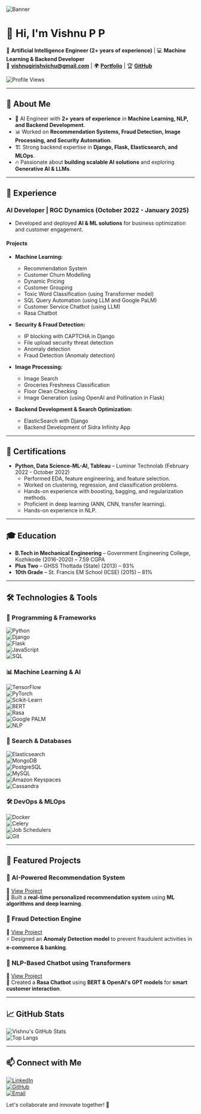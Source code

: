 ![Banner](https://www.bing.com/ck/a?!&&p=17d8f83d3a84162bc61213a2c14b9285b414672a27f5bc2701a84ee89c67bd0aJmltdHM9MTc0MzYzODQwMA&ptn=3&ver=2&hsh=4&fclid=3a05c763-eb29-69b7-1516-d21beac168e1&u=a1L2ltYWdlcy9zZWFyY2g_cT1iYW5uZXIlMjBpbWFnZSUyMGZvciUyMGFpJkZPUk09SVFGUkJBJmlkPUE1MzkzRDlGNTQwOERFQUJFRTA5M0RCRUQxNDc2MkU2QTU0Q0NEODg&ntb=1)

# 👋 Hi, I'm **Vishnu P P**

🚀 **Artificial Intelligence Engineer (2+ years of experience)** | 💻 **Machine Learning & Backend Developer**  
📧 **[vishnugirishvichu@gmail.com](mailto:vishnugirishvichu@gmail.com)** | 🌍 **[Portfolio](https://linkedin.com/in/vishnu-p-p-ai/)** | 🏆 **[GitHub](https://github.com/vishnuGirish)**

![Profile Views](https://komarev.com/ghpvc/?username=vishnuGirish&color=blue)

---

## 🚀 About Me

- 🤖 AI Engineer with **2+ years of experience** in **Machine Learning, NLP, and Backend Development**.
- 📊 Worked on **Recommendation Systems, Fraud Detection, Image Processing, and Security Automation**.
- 🏗️ Strong backend expertise in **Django, Flask, Elasticsearch, and MLOps**.
- 🔥 Passionate about **building scalable AI solutions** and exploring **Generative AI & LLMs**.

---

## 🏢 Experience

### **AI Developer** | RGC Dynamics (October 2022 - January 2025)
- Developed and deployed **AI & ML solutions** for business optimization and customer engagement.

#### **Projects**
- **Machine Learning:**
  - Recommendation System
  - Customer Churn Modelling
  - Dynamic Pricing
  - Customer Grouping
  - Toxic Word Classification (using Transformer model)
  - SQL Query Automation (using LLM and Google PaLM)
  - Customer Service Chatbot (using LLM)
  - Rasa Chatbot

- **Security & Fraud Detection:**
  - IP blocking with CAPTCHA in Django
  - File upload security threat detection
  - Anomaly detection
  - Fraud Detection (Anomaly detection)

- **Image Processing:**
  - Image Search
  - Groceries Freshness Classification
  - Floor Clean Checking
  - Image Generation (using OpenAI and Pollination in Flask)

- **Backend Development & Search Optimization:**
  - ElasticSearch with Django
  - Backend Development of Sidra Infinity App

---

## 📜 Certifications

- **Python, Data Science-ML-AI, Tableau** – Luminar Technolab (February 2022 - October 2022)
  - Performed EDA, feature engineering, and feature selection.
  - Worked on clustering, regression, and classification problems.
  - Hands-on experience with boosting, bagging, and regularization methods.
  - Proficient in deep learning (ANN, CNN, transfer learning).
  - Hands-on experience in NLP.

---

## 🎓 Education

- **B.Tech in Mechanical Engineering** – Government Engineering College, Kozhikode (2016-2020) – 7.59 CGPA
- **Plus Two** – GHSS Thottada (State) (2013) – 93%
- **10th Grade** – St. Francis EM School (ICSE) (2015) – 81%

---
## 🛠️ Technologies & Tools

### **🚀 Programming & Frameworks**
![Python](https://img.shields.io/badge/Python-3776AB?style=for-the-badge&logo=python&logoColor=white)  
![Django](https://img.shields.io/badge/Django-092E20?style=for-the-badge&logo=django&logoColor=white)  
![Flask](https://img.shields.io/badge/Flask-000000?style=for-the-badge&logo=flask&logoColor=white)  
![JavaScript](https://img.shields.io/badge/JavaScript-F7DF1E?style=for-the-badge&logo=javascript&logoColor=black)  
![SQL](https://img.shields.io/badge/SQL-4479A1?style=for-the-badge&logo=postgresql&logoColor=white)

### **📊 Machine Learning & AI**
![TensorFlow](https://img.shields.io/badge/TensorFlow-FF6F00?style=for-the-badge&logo=tensorflow&logoColor=white)  
![PyTorch](https://img.shields.io/badge/PyTorch-EE4C2C?style=for-the-badge&logo=pytorch&logoColor=white)  
![Scikit-Learn](https://img.shields.io/badge/Scikit--Learn-F7931E?style=for-the-badge&logo=scikit-learn&logoColor=white)  
![BERT](https://img.shields.io/badge/BERT-000000?style=for-the-badge&logo=bert&logoColor=white)  
![Rasa](https://img.shields.io/badge/Rasa-5A9?style=for-the-badge&logo=rasa&logoColor=white)  
![Google PALM](https://img.shields.io/badge/Google%20PALM-4285F4?style=for-the-badge&logo=google&logoColor=white)  
![NLP](https://img.shields.io/badge/NLP-8A2BE2?style=for-the-badge&logo=ai&logoColor=white)

### **🔎 Search & Databases**
![Elasticsearch](https://img.shields.io/badge/Elasticsearch-005571?style=for-the-badge&logo=elasticsearch&logoColor=white)  
![MongoDB](https://img.shields.io/badge/MongoDB-47A248?style=for-the-badge&logo=mongodb&logoColor=white)  
![PostgreSQL](https://img.shields.io/badge/PostgreSQL-336791?style=for-the-badge&logo=postgresql&logoColor=white)  
![MySQL](https://img.shields.io/badge/MySQL-4479A1?style=for-the-badge&logo=mysql&logoColor=white)  
![Amazon Keyspaces](https://img.shields.io/badge/Amazon%20Keyspaces-232F3E?style=for-the-badge&logo=amazon-aws&logoColor=white)  
![Cassandra](https://img.shields.io/badge/Cassandra-1287B1?style=for-the-badge&logo=apache-cassandra&logoColor=white)

### **🛠️ DevOps & MLOps**
![Docker](https://img.shields.io/badge/Docker-2496ED?style=for-the-badge&logo=docker&logoColor=white)  
![Celery](https://img.shields.io/badge/Celery-37814A?style=for-the-badge&logo=celery&logoColor=white)  
![Job Schedulers](https://img.shields.io/badge/Job%20Schedulers-FF6600?style=for-the-badge&logo=cron&logoColor=white)  
![Git](https://img.shields.io/badge/Git-F05032?style=for-the-badge&logo=git&logoColor=white)


---

## 🌟 Featured Projects

### **🔹 AI-Powered Recommendation System**
🔗 [View Project](https://github.com/vishnuGirish/recommendation-system)  
📜 Built a **real-time personalized recommendation system** using **ML algorithms and deep learning**.

### **🔹 Fraud Detection Engine**
🔗 [View Project](https://github.com/vishnuGirish/fraud-detection)  
⚡ Designed an **Anomaly Detection model** to prevent fraudulent activities in **e-commerce & banking**.

### **🔹 NLP-Based Chatbot using Transformers**
🔗 [View Project](https://github.com/vishnuGirish/chatbot-transformers)  
🤖 Created a **Rasa Chatbot** using **BERT & OpenAI's GPT models** for **smart customer interaction**.

---

## 📈 GitHub Stats

![Vishnu's GitHub Stats](https://github-readme-stats.vercel.app/api?username=vishnuGirish&show_icons=true&theme=radical)  
![Top Langs](https://github-readme-stats.vercel.app/api/top-langs/?username=vishnuGirish&layout=compact&theme=tokyonight)

---

## 📫 Connect with Me

[![LinkedIn](https://img.shields.io/badge/LinkedIn-0077B5?style=for-the-badge&logo=linkedin&logoColor=white)](https://linkedin.com/in/vishnu-p-p-ai/)  
[![GitHub](https://img.shields.io/badge/GitHub-181717?style=for-the-badge&logo=github&logoColor=white)](https://github.com/vishnuGirish)  
[![Email](https://img.shields.io/badge/Email-D14836?style=for-the-badge&logo=gmail&logoColor=white)](mailto:vishnugirishvichu@gmail.com)  

Let's collaborate and innovate together! 🚀
